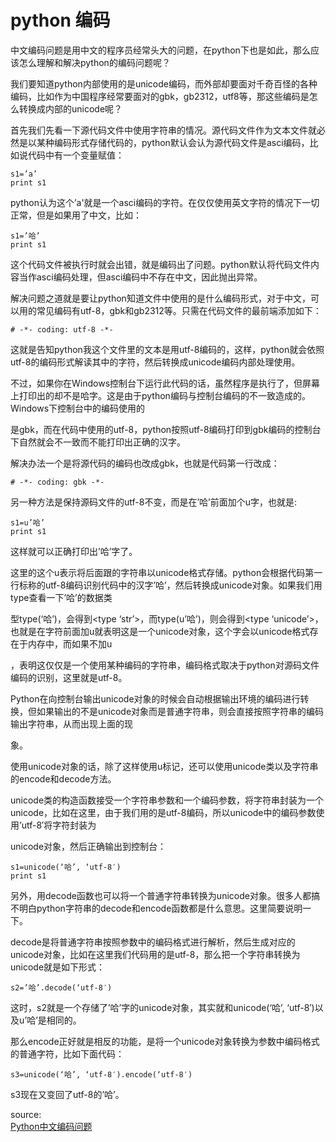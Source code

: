 # python 编码

中文编码问题是用中文的程序员经常头大的问题，在python下也是如此，那么应该怎么理解和解决python的编码问题呢？

我们要知道python内部使用的是unicode编码，而外部却要面对千奇百怪的各种编码，比如作为中国程序经常要面对的gbk，gb2312，utf8等，那这些编码是怎么转换成内部的unicode呢？

首先我们先看一下源代码文件中使用字符串的情况。源代码文件作为文本文件就必然是以某种编码形式存储代码的，python默认会认为源代码文件是asci编码，比如说代码中有一个变量赋值：

	s1=’a’ 
	print s1

python认为这个’a'就是一个asci编码的字符。在仅仅使用英文字符的情况下一切正常，但是如果用了中文，比如：

	s1=’哈’ 
	print s1

这个代码文件被执行时就会出错，就是编码出了问题。python默认将代码文件内容当作asci编码处理，但asci编码中不存在中文，因此抛出异常。

解决问题之道就是要让python知道文件中使用的是什么编码形式，对于中文，可以用的常见编码有utf-8，gbk和gb2312等。只需在代码文件的最前端添加如下：

	# -*- coding: utf-8 -*-

这就是告知python我这个文件里的文本是用utf-8编码的，这样，python就会依照utf-8的编码形式解读其中的字符，然后转换成unicode编码内部处理使用。

不过，如果你在Windows控制台下运行此代码的话，虽然程序是执行了，但屏幕上打印出的却不是哈字。这是由于python编码与控制台编码的不一致造成的。Windows下控制台中的编码使用的

是gbk，而在代码中使用的utf-8，python按照utf-8编码打印到gbk编码的控制台下自然就会不一致而不能打印出正确的汉字。

解决办法一个是将源代码的编码也改成gbk，也就是代码第一行改成：

	# -*- coding: gbk -*-

另一种方法是保持源码文件的utf-8不变，而是在’哈’前面加个u字，也就是:

	s1=u’哈’ 
	print s1

这样就可以正确打印出’哈’字了。

这里的这个u表示将后面跟的字符串以unicode格式存储。python会根据代码第一行标称的utf-8编码识别代码中的汉字’哈’，然后转换成unicode对象。如果我们用type查看一下’哈’的数据类

型type(‘哈’)，会得到<type ‘str’>，而type(u’哈’)，则会得到<type ‘unicode’>，也就是在字符前面加u就表明这是一个unicode对象，这个字会以unicode格式存在于内存中，而如果不加u

，表明这仅仅是一个使用某种编码的字符串，编码格式取决于python对源码文件编码的识别，这里就是utf-8。

Python在向控制台输出unicode对象的时候会自动根据输出环境的编码进行转换，但如果输出的不是unicode对象而是普通字符串，则会直接按照字符串的编码输出字符串，从而出现上面的现

象。

使用unicode对象的话，除了这样使用u标记，还可以使用unicode类以及字符串的encode和decode方法。

unicode类的构造函数接受一个字符串参数和一个编码参数，将字符串封装为一个unicode，比如在这里，由于我们用的是utf-8编码，所以unicode中的编码参数使用’utf-8′将字符封装为

unicode对象，然后正确输出到控制台：

	s1=unicode(‘哈’, ‘utf-8′) 
	print s1

另外，用decode函数也可以将一个普通字符串转换为unicode对象。很多人都搞不明白python字符串的decode和encode函数都是什么意思。这里简要说明一下。

decode是将普通字符串按照参数中的编码格式进行解析，然后生成对应的unicode对象，比如在这里我们代码用的是utf-8，那么把一个字符串转换为unicode就是如下形式：

	s2=’哈’.decode(‘utf-8′)

这时，s2就是一个存储了’哈’字的unicode对象，其实就和unicode(‘哈’, ‘utf-8′)以及u’哈’是相同的。

那么encode正好就是相反的功能，是将一个unicode对象转换为参数中编码格式的普通字符，比如下面代码：

	s3=unicode(‘哈’, ‘utf-8′).encode(‘utf-8′)

s3现在又变回了utf-8的’哈’。

source:  
[Python中文编码问题](http://www.cnblogs.com/ymy124/archive/2012/06/23/2559282.html)  